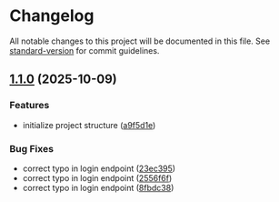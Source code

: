 # Changelog

All notable changes to this project will be documented in this file. See [standard-version](https://github.com/conventional-changelog/standard-version) for commit guidelines.

## [1.1.0](https://github.com/plmtmbnn/express-ts-personal-api/compare/v0.1.0...v1.1.0) (2025-10-09)


### Features

* initialize project structure ([a9f5d1e](https://github.com/plmtmbnn/express-ts-personal-api/commit/a9f5d1e5ffc0614fad9a21efc4105306da755ed7))


### Bug Fixes

* correct typo in login endpoint ([23ec395](https://github.com/plmtmbnn/express-ts-personal-api/commit/23ec395d18b9b0a59092d39d1493be642958267a))
* correct typo in login endpoint ([2556f6f](https://github.com/plmtmbnn/express-ts-personal-api/commit/2556f6f8ed654646267b12c0eb181d2b974c2b5f))
* correct typo in login endpoint ([8fbdc38](https://github.com/plmtmbnn/express-ts-personal-api/commit/8fbdc389ee152901a3c42a0c3bdba1d939d99608))
